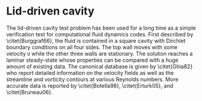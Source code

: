 # Lid-driven cavity

The lid-driven cavity test problem has been used for a long time as a simple verification test for computational fluid
dynamics codes. First described by \citet{Burggraf66}, the fluid is contained in a square cavity with Dirchlet boundary
conditions on all four sides. The top wall moves with some velocity ``U`` while the other three walls are stationary.
The solution reaches a laminar steady-state whose properties can be compared with a huge amount of existing data. The
canonical database is given by \citet{Ghia82} who report detailed information on the velocity fields as well as the
streamline and vorticity contours at various Reynolds numbers. More accurate data is reported by \citet{Botella98},
\citet{Erturk05}, and \citet{Bruneau06}.
